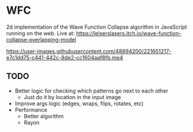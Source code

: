 # WFC

2d implementation of the Wave Function Collapse algorithm in JavaScript running on the web. Live at: https://lelserslasers.itch.io/wave-function-collapse-overlapping-model

https://user-images.githubusercontent.com/48894200/221651217-e7c1dd75-c441-442c-8de2-cc1604aaf8fb.mp4

## TODO

- Better logic for checking which patterns go next to each other
	- Just do it by location in the input image
- Improve args logic (edges, wraps, flips, rotates, etc)
- Performance
	- Better algorithm
	- Rayon